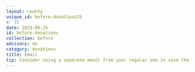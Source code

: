 ```yaml
---
layout: county 
unique_id: before-donations35
#: 35
date: 2020-06-25
id: before-donations
collection: before
advisory: do
category: donations
title: Email
tip: Consider using a separate email from your regular one in case the source of the transaction is traced back to you.
---
```

